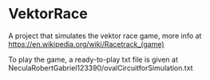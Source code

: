 # VektorRace
A project that simulates the vektor race game, more info at https://en.wikipedia.org/wiki/Racetrack_(game)

To play the game, a ready-to-play txt file is given at
NeculaRobertGabriel123390/ovalCircuitforSimulation.txt
